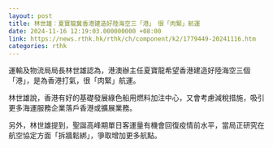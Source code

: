```yaml
---
layout: post
title: 林世雄︰夏寶龍冀香港建造好陸海空三「港」　很「肉緊」航運
date: 2024-11-16 12:19:03.000000000 +08:00
link: https://news.rthk.hk/rthk/ch/component/k2/1779449-20241116.htm
categories: rthk
---
```


運輸及物流局局長林世雄認為，港澳辦主任夏寶龍希望香港建造好陸海空三個「港」，是為香港打氣，很「肉緊」航運。

林世雄說，香港有好的基礎發展綠色船用燃料加注中心，又會考慮減稅措施，吸引更多海運服務企業落戶香港或擴展業務。

另外，林世雄提到，聖誕高峰期單日客運量有機會回復疫情前水平，當局正研究在航空協定方面「拆牆鬆綁」，爭取增加更多航點。
